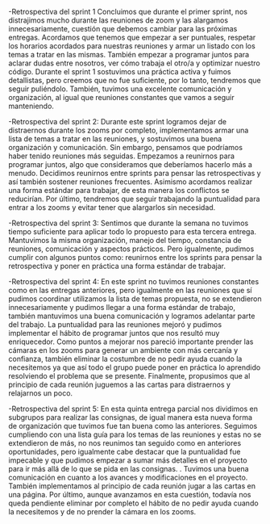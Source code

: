 -Retrospectiva del sprint 1
Concluimos que durante el primer sprint, nos distrajimos mucho durante las reuniones de zoom y las alargamos innecesariamente, cuestión que debemos cambiar para las próximas entregas. 
Acordamos que tenemos que empezar a ser puntuales, respetar los horarios acordados para nuestras reuniones y armar un listado con los temas a tratar en las mismas. También empezar a programar juntos para aclarar dudas entre nosotros, ver cómo trabaja el otro/a y optimizar nuestro código.
Durante el sprint 1 sostuvimos una práctica activa y fuimos detallistas, pero creemos que no fue suficiente, por lo tanto, tendremos que seguir puliéndolo. También, tuvimos una excelente comunicación y organización, al igual que reuniones constantes que vamos a seguir manteniendo.

-Retrospectiva del sprint 2:
Durante este sprint logramos dejar de distraernos durante los zooms por completo, implementamos armar una lista de temas a tratar en las reuniones, y sostuvimos una buena organización y comunicación. Sin embargo, pensamos que podríamos haber tenido reuniones más seguidas.
Empezamos a reunirnos para programar juntos, algo que consideramos que deberíamos hacerlo más a menudo. Decidimos reunirnos entre sprints para pensar las retrospectivas y así también sostener reuniones frecuentes. Asimismo acordamos realizar una forma estándar para trabajar, de esta manera los conflictos se reducirían. Por último, tendremos que seguir trabajando la puntualidad para entrar a los zooms y evitar tener que alargarlos sin necesidad.

-Retrospectiva del sprint 3:
Sentimos que durante la semana no tuvimos tiempo suficiente para aplicar todo lo propuesto para esta tercera entrega. Mantuvimos la misma organización, manejo del tiempo, constancia de reuniones, comunicación y aspectos prácticos. Pero igualmente, pudimos cumplir con algunos puntos como: reunirnos entre los sprints para pensar la retrospectiva y poner en práctica una forma estándar de trabajar.

-Retrospectiva del sprint 4:
En este sprint no tuvimos reuniones constantes como en las entregas anteriores, pero igualmente en las reuniones que sí pudimos coordinar utilizamos la lista de temas propuesta, no se extendieron innecesariamente y pudimos llegar a una forma estándar de trabajo, también mantuvimos una buena comunicación y logramos adelantar parte del trabajo. La puntualidad para las reuniones mejoró y pudimos implementar el hábito de programar juntos que nos resultó muy enriquecedor.
Como puntos a mejorar nos pareció importante prender las cámaras en los zooms para generar un ambiente con más cercanía y confianza, también eliminar la costumbre de no pedir ayuda cuando la necesitemos ya que así todo el grupo puede poner en práctica lo aprendido resolviendo el problema que se presente.
Finalmente, propusimos que al principio de cada reunión juguemos a las cartas para distraernos y relajarnos un poco.

-Retrospectiva del sprint 5:
En esta quinta entrega parcial nos dividimos en subgrupos para realizar las consignas, de igual manera esta nueva forma de organización que tuvimos fue tan buena como las anteriores. Seguimos cumpliendo con una lista guía para los temas de las reuniones y estas no se extendieron de más, no nos reunimos tan seguido como en anteriores oportunidades, pero igualmente cabe destacar que la puntualidad fue impecable y que pudimos empezar a sumar más detalles en el proyecto para ir más allá de lo que se pida en las consignas. .
Tuvimos una buena comunicación en cuanto a los avances y modificaciones en el proyecto. También implementamos al principio de cada reunión jugar a las cartas en una página. 
Por último, aunque avanzamos en esta cuestión, todavía nos queda pendiente eliminar por completo el hábito de no pedir ayuda cuando la necesitemos y de no prender la cámara en los zooms. 